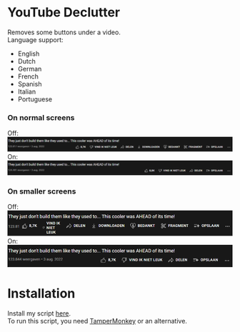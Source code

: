 # YouTube Declutter
Removes some buttons under a video.\
Language support:
- English
- Dutch
- German
- French
- Spanish
- Italian
- Portuguese

### On normal screens
Off:\
![Screen Normal Off](img/screen_normal_off.png "Screen Normal Off")
On:\
![Screen Normal On](img/screen_normal_on.png "Screen Normal On")

### On smaller screens
Off:\
![Screen Smaller Off](img/screen_smaller_off.png "Screen Smaller Off")
On:\
![Screen Smaller On](img/screen_smaller_on.png "Screen Smaller On")

# Installation
Install my script [here](https://greasyfork.org/en/scripts/445165-youtube-declutter).\
To run this script, you need [TamperMonkey](https://www.tampermonkey.net/) or an alternative.